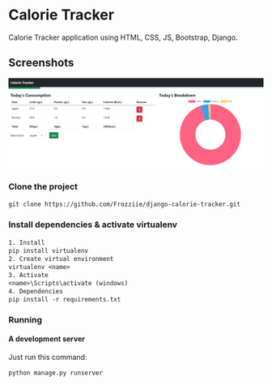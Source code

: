 # Calorie Tracker
Calorie Tracker application using HTML, CSS, JS, Bootstrap, Django.

## Screenshots
<img src="./screenshots/ct_home.png" width="600">

### Clone the project

```
git clone https://github.com/Frozziie/django-calorie-tracker.git
```

### Install dependencies & activate virtualenv

```
1. Install
pip install virtualenv
2. Create virtual environment
virtualenv <name>
3. Activate
<name>\Scripts\activate (windows)
4. Dependencies
pip install -r requirements.txt
```

### Running

#### A development server

Just run this command:

```
python manage.py runserver
```